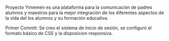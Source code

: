 Proyecto Yimemen es una plataforma para la comunicación de padres alumnos y maestros para la mejor integración de los diferentes aspectos de la vida del los alumnos y su formación educativa.

Primer Commit:
Se creo el sistema de inicio de sesión, se configuró el formato básico de CSS y la disposicion responsiva.